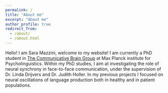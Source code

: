 ```yaml
---
permalink: /
title: "About me"
excerpt: "About me"
author_profile: true
redirect_from: 
  - /about/
  - /about.html
---
```


Hello! I am Sara Mazzini, welcome to my website! I am currently a PhD student in [The Communicative Brain Group](https://www.mpi.nl/department/communicative-brain/21) at Max Planck institute for Psycholinguistics. Within my PhD studies, I aim at investigating the role of neural synchrony in face-to-face communication, under the supervision of Dr. Linda Drijvers and Dr. Judith Holler. In my previous projects I focused on neural oscillations of language production both in healthy and in patient populations. 
